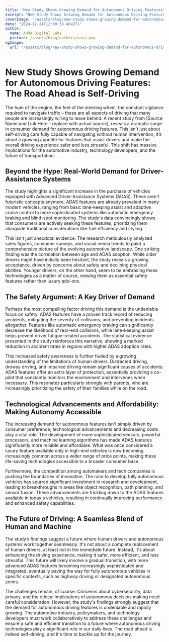 ```yaml
---
title: "New Study Shows Growing Demand for Autonomous Driving Features"
excerpt: "New Study Shows Growing Demand for Autonomous Driving Features: The Road Ahead is Self-Driving  The hum of the engine, the feel of the steering whee"
coverImage: "/assets/blog/new-study-shows-growing-demand-for-autonomous-driving-features.jpg"
date: "2024-12-24T12:00:36.464371"
author:
  name: AURA Digital Labs
  picture: /assets/blog/authors/aura.png
ogImage:
  url: "/assets/blog/new-study-shows-growing-demand-for-autonomous-driving-features.jpg"
---
```


# New Study Shows Growing Demand for Autonomous Driving Features: The Road Ahead is Self-Driving

The hum of the engine, the feel of the steering wheel, the constant vigilance required to navigate traffic – these are all aspects of driving that many people are increasingly willing to leave behind.  A recent study from [Source Name and Link Here –  replace with actual source], reveals a dramatic surge in consumer demand for autonomous driving features. This isn't just about self-driving cars fully capable of navigating without human intervention; it’s about a growing appetite for features that assist drivers and make the overall driving experience safer and less stressful.  This shift has massive implications for the automotive industry, technology developers, and the future of transportation.

## Beyond the Hype: Real-World Demand for Driver-Assistance Systems

The study highlights a significant increase in the purchase of vehicles equipped with Advanced Driver-Assistance Systems (ADAS). These aren't futuristic concepts anymore; ADAS features are already prevalent in many modern vehicles, ranging from basic lane-keeping assist and adaptive cruise control to more sophisticated systems like automatic emergency braking and blind-spot monitoring.  The study's data convincingly shows that consumers are actively seeking these features, prioritizing them alongside traditional considerations like fuel efficiency and styling.

This isn't just anecdotal evidence.  The research meticulously analyzed sales figures, consumer surveys, and social media trends to paint a comprehensive picture of the evolving automotive landscape.  One striking finding was the correlation between age and ADAS adoption.  While older drivers might have initially been hesitant, the study reveals a growing acceptance, driven by concerns about safety and declining physical abilities. Younger drivers, on the other hand, seem to be embracing these technologies as a matter of course, viewing them as essential safety features rather than luxury add-ons.

## The Safety Argument: A Key Driver of Demand

Perhaps the most compelling factor driving this demand is the undeniable focus on safety.  ADAS features have a proven track record of reducing accidents, mitigating the severity of collisions, and preventing incidents altogether.  Features like automatic emergency braking can significantly decrease the likelihood of rear-end collisions, while lane-keeping assist helps prevent driver fatigue-related accidents.  The statistical evidence presented in the study reinforces this narrative, showing a marked reduction in accident rates in regions with higher ADAS adoption rates.

This increased safety awareness is further fueled by a growing understanding of the limitations of human drivers.  Distracted driving, drowsy driving, and impaired driving remain significant causes of accidents. ADAS features offer an extra layer of protection, essentially providing a co-pilot that constantly monitors the environment and intervenes when necessary.  This resonates particularly strongly with parents, who are increasingly prioritizing the safety of their families while on the road.

## Technological Advancements and Affordability: Making Autonomy Accessible

The increasing demand for autonomous features isn't simply driven by consumer preference; technological advancements and decreasing costs play a vital role.  The development of more sophisticated sensors, powerful processors, and machine learning algorithms has made ADAS features significantly more reliable and affordable.  What was once considered a luxury feature available only in high-end vehicles is now becoming increasingly common across a wider range of price points, making these life-saving technologies accessible to a broader consumer base.

Furthermore, the competition among automakers and tech companies is pushing the boundaries of innovation.  The race to develop fully autonomous vehicles has spurred significant investment in research and development, leading to breakthroughs in areas like object recognition, path planning, and sensor fusion.  These advancements are trickling down to the ADAS features available in today's vehicles, resulting in continually improving performance and enhanced safety capabilities.

## The Future of Driving: A Seamless Blend of Human and Machine

The study’s findings suggest a future where human drivers and autonomous systems work together seamlessly.  It's not about a complete replacement of human drivers, at least not in the immediate future. Instead, it's about enhancing the driving experience, making it safer, more efficient, and less stressful.  This future will likely involve a gradual transition, with more advanced ADAS features becoming increasingly sophisticated and integrated, eventually paving the way for fully autonomous vehicles in specific contexts, such as highway driving or designated autonomous zones.

The challenges remain, of course.  Concerns about cybersecurity, data privacy, and the ethical implications of autonomous decision-making need careful consideration.  However, the study's findings strongly suggest that the demand for autonomous driving features is undeniable and rapidly growing. The automotive industry, policymakers, and technology developers must work collaboratively to address these challenges and ensure a safe and efficient transition to a future where autonomous driving technologies play a significant role in our daily lives. The road ahead is indeed self-driving, and it's time to buckle up for the journey.
